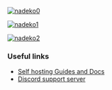 [![nadeko0](https://cdn.nadeko.bot/tutorial/docs-top.png)](https://nadeko.bot/)  
  
[![nadeko1](https://cdn.nadeko.bot/tutorial/docs-mid.png)](https://invite.nadeko.bot/)  
 
[![nadeko2](https://cdn.nadeko.bot/tutorial/docs-bot.png)](https://nadeko.bot/commands)

### Useful links
- [Self hosting Guides and Docs](https://nadekobot.readthedocs.io/en/latest)
- [Discord support server](https://discord.nadeko.bot)
